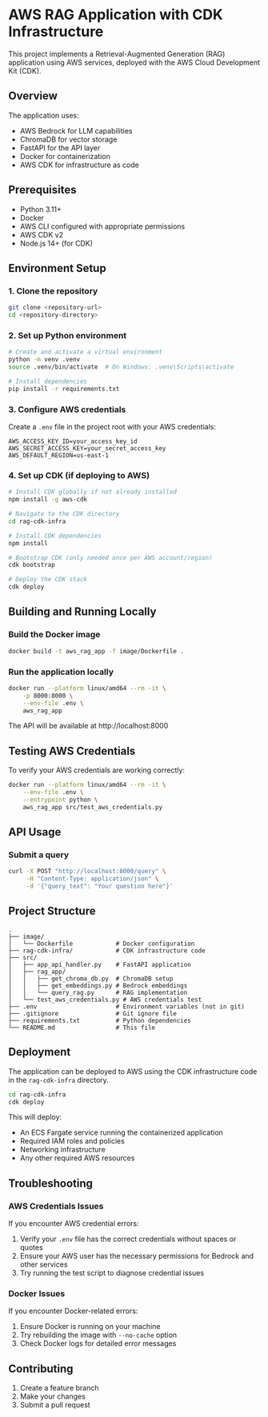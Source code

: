 # AWS RAG Application with CDK Infrastructure

This project implements a Retrieval-Augmented Generation (RAG) application using AWS services, deployed with the AWS Cloud Development Kit (CDK).

## Overview

The application uses:
- AWS Bedrock for LLM capabilities
- ChromaDB for vector storage
- FastAPI for the API layer
- Docker for containerization
- AWS CDK for infrastructure as code

## Prerequisites

- Python 3.11+
- Docker
- AWS CLI configured with appropriate permissions
- AWS CDK v2
- Node.js 14+ (for CDK)

## Environment Setup

### 1. Clone the repository

```bash
git clone <repository-url>
cd <repository-directory>
```

### 2. Set up Python environment

```bash
# Create and activate a virtual environment
python -m venv .venv
source .venv/bin/activate  # On Windows: .venv\Scripts\activate

# Install dependencies
pip install -r requirements.txt
```

### 3. Configure AWS credentials

Create a `.env` file in the project root with your AWS credentials:

```
AWS_ACCESS_KEY_ID=your_access_key_id
AWS_SECRET_ACCESS_KEY=your_secret_access_key
AWS_DEFAULT_REGION=us-east-1
```

### 4. Set up CDK (if deploying to AWS)

```bash
# Install CDK globally if not already installed
npm install -g aws-cdk

# Navigate to the CDK directory
cd rag-cdk-infra

# Install CDK dependencies
npm install

# Bootstrap CDK (only needed once per AWS account/region)
cdk bootstrap

# Deploy the CDK stack
cdk deploy
```

## Building and Running Locally

### Build the Docker image

```bash
docker build -t aws_rag_app -f image/Dockerfile .
```

### Run the application locally

```bash
docker run --platform linux/amd64 --rm -it \
    -p 8000:8000 \
    --env-file .env \
    aws_rag_app
```

The API will be available at http://localhost:8000

## Testing AWS Credentials

To verify your AWS credentials are working correctly:

```bash
docker run --platform linux/amd64 --rm -it \
    --env-file .env \
    --entrypoint python \
    aws_rag_app src/test_aws_credentials.py
```

## API Usage

### Submit a query

```bash
curl -X POST "http://localhost:8000/query" \
     -H "Content-Type: application/json" \
     -d '{"query_text": "Your question here"}'
```

## Project Structure

```
.
├── image/
│   └── Dockerfile            # Docker configuration
├── rag-cdk-infra/            # CDK infrastructure code
├── src/
│   ├── app_api_handler.py    # FastAPI application
│   ├── rag_app/
│   │   ├── get_chroma_db.py  # ChromaDB setup
│   │   ├── get_embeddings.py # Bedrock embeddings
│   │   └── query_rag.py      # RAG implementation
│   └── test_aws_credentials.py # AWS credentials test
├── .env                      # Environment variables (not in git)
├── .gitignore                # Git ignore file
├── requirements.txt          # Python dependencies
└── README.md                 # This file
```

## Deployment

The application can be deployed to AWS using the CDK infrastructure code in the `rag-cdk-infra` directory.

```bash
cd rag-cdk-infra
cdk deploy
```

This will deploy:
- An ECS Fargate service running the containerized application
- Required IAM roles and policies
- Networking infrastructure
- Any other required AWS resources

## Troubleshooting

### AWS Credentials Issues

If you encounter AWS credential errors:
1. Verify your `.env` file has the correct credentials without spaces or quotes
2. Ensure your AWS user has the necessary permissions for Bedrock and other services
3. Try running the test script to diagnose credential issues

### Docker Issues

If you encounter Docker-related errors:
1. Ensure Docker is running on your machine
2. Try rebuilding the image with `--no-cache` option
3. Check Docker logs for detailed error messages

## Contributing

1. Create a feature branch
2. Make your changes
3. Submit a pull request

